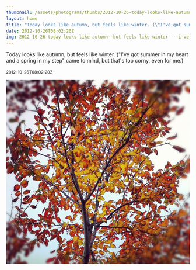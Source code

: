 ```yaml
---
thumbnail: /assets/photograms/thumbs/2012-10-26-today-looks-like-autumn--but-feels-like-winter----i-ve-got-summer-in-my-heart-and-a-spring-in-my-step--came-to-mind--but-that-s-too-corny--even-for-me--.png
layout: home
title: "Today looks like autumn, but feels like winter. (\"I've got summer in my heart and a spring in my step\" came to mind, but that's too corny, even for me.)"
date: 2012-10-26T08:02:20Z
img: 2012-10-26-today-looks-like-autumn--but-feels-like-winter----i-ve-got-summer-in-my-heart-and-a-spring-in-my-step--came-to-mind--but-that-s-too-corny--even-for-me--.jpg
---
```


Today looks like autumn, but feels like winter. ("I've got summer in my heart and a spring in my step" came to mind, but that's too corny, even for me.)

<small>2012-10-26T08:02:20Z</small>

![Today looks like autumn, but feels like winter. ("I've got summer in my heart and a spring in my step" came to mind, but that's too corny, even for me.)](/assets/photograms/original/2012-10-26-today-looks-like-autumn--but-feels-like-winter----i-ve-got-summer-in-my-heart-and-a-spring-in-my-step--came-to-mind--but-that-s-too-corny--even-for-me--.jpg)
